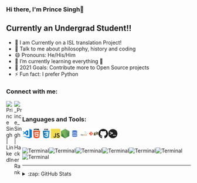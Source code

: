 ### Hi there, I'm Prince Singh👋



## Currently an Undergrad Student!!

- 🔭 I am Currently on a ISL translation Project!
- 💬 Talk to me about philosophy, history and coding
- 😄 Pronouns: He/His/Him
- 🌱 I’m currently learning everything 🤣
- 🥅 2021 Goals: Contribute more to Open Source projects
- ⚡ Fun fact: I prefer Python



### Connect with me:

[<img align="left" alt="Prince Singh | LinkedIn" width="22px" src="https://cdn.jsdelivr.net/npm/simple-icons@3.13.0/icons/linkedin.svg" />][linkedin]
[<img align="left" alt="_Prince_Singh | HackerRank" width="22px" src="https://cdn.jsdelivr.net/npm/simple-icons@3.13.0/icons/hackerrank.svg" />][hackerrank]

<br />

### Languages and Tools:

<img align="left" alt="Visual Studio Code" width="26px" src="https://raw.githubusercontent.com/github/explore/80688e429a7d4ef2fca1e82350fe8e3517d3494d/topics/visual-studio-code/visual-studio-code.png" />
<img align="left" alt="HTML5" width="26px" src="https://raw.githubusercontent.com/github/explore/80688e429a7d4ef2fca1e82350fe8e3517d3494d/topics/html/html.png" />
<img align="left" alt="CSS3" width="26px" src="https://raw.githubusercontent.com/github/explore/80688e429a7d4ef2fca1e82350fe8e3517d3494d/topics/css/css.png" />
<img align="left" alt="JavaScript" width="26px" src="https://raw.githubusercontent.com/github/explore/80688e429a7d4ef2fca1e82350fe8e3517d3494d/topics/javascript/javascript.png" />
<img align="left" alt="Node.js" width="26px" src="https://raw.githubusercontent.com/github/explore/80688e429a7d4ef2fca1e82350fe8e3517d3494d/topics/nodejs/nodejs.png" />
<img align="left" alt="SQL" width="26px" src="https://raw.githubusercontent.com/github/explore/80688e429a7d4ef2fca1e82350fe8e3517d3494d/topics/sql/sql.png" />
<img align="left" alt="MySQL" width="26px" src="https://raw.githubusercontent.com/github/explore/80688e429a7d4ef2fca1e82350fe8e3517d3494d/topics/mysql/mysql.png" />
<img align="left" alt="Git" width="26px" src="https://raw.githubusercontent.com/github/explore/80688e429a7d4ef2fca1e82350fe8e3517d3494d/topics/git/git.png" />
<img align="left" alt="GitHub" width="26px" src="https://raw.githubusercontent.com/github/explore/78df643247d429f6cc873026c0622819ad797942/topics/github/github.png" />
<img align="left" alt="Terminal" width="26px" src="https://raw.githubusercontent.com/github/explore/80688e429a7d4ef2fca1e82350fe8e3517d3494d/topics/terminal/terminal.png" />
<br/>
<br/>
<br/>
<img align="left" alt="Terminal"  src="https://img.shields.io/badge/-Python-black?style=flat-square&logo=Python">
<img align="left" alt="Terminal"  src="https://img.shields.io/badge/-java-black?style=flat-square&logo=java">
<img align="left" alt="Terminal"  src="https://img.shields.io/badge/-C++-black?style=flat-square&logo=c">
<img align="left" alt="Terminal"  src="https://img.shields.io/badge/-PHP-black?style=flat-square&logo=php">
<img align="left" alt="Terminal"  src="https://img.shields.io/badge/-HTML5-black?style=flat-square&logo=html5&logoColor=white">
<img align="left" alt="Terminal"  src="https://img.shields.io/badge/-CSS3-black?style=flat-square&logo=css3">
<img align="left" alt="Terminal"  src="https://img.shields.io/badge/-Docker-black?style=flat-square&logo=docker">

<br />
<br />

---

<details>
  <summary>:zap: GitHub Stats</summary>

  ![Prince's GitHub stats](https://github-readme-stats.vercel.app/api?username=princesinghr1)](https://github.com/princesinghr1/github-readme-stats)

</details>

[linkedin]: https://www.linkedin.com/in/prince-singh-2749a5172/
[hackerrank]: https://www.hackerrank.com/_Prince_Singh
